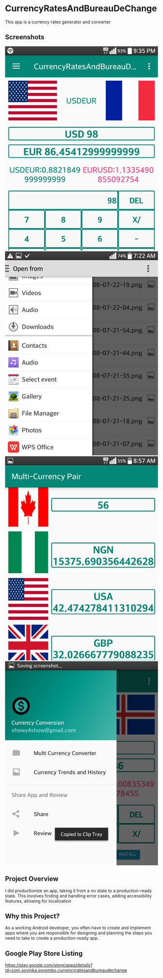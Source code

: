 # CurrencyRatesAndBureauDeChange
This app is a currency rates generator and converter

## Screenshots
![Phone](https://github.com/ShowYoungg/CurrencyRatesAndBureauDeChange/blob/master/Screenshot_2019-02-24-21-36-00.png)
![Screen](https://github.com/ShowYoungg/CurrencyRatesAndBureauDeChange/blob/master/Screenshot_2019-02-08-07-22-49.png)
![Screen](https://github.com/ShowYoungg/CurrencyRatesAndBureauDeChange/blob/master/Screenshot_2019-02-27-08-57-59.png)
![Screen](https://github.com/ShowYoungg/CurrencyRatesAndBureauDeChange/blob/master/Screenshot_2019-02-27-08-57-21.png)

## Project Overview
I did productionize an app, taking it from a no state to a production-ready state. This involves finding and handling error cases, adding accessibility features, allowing for localization

## Why this Project?
As a working Android developer, you often have to create and implement apps where you are responsible for designing and planning the steps you need to take to create a production-ready app.

## Google Play Store Listing
https://play.google.com/store/apps/details?id=com.soyinka.soyombo.currencyratesandbureaudechange
